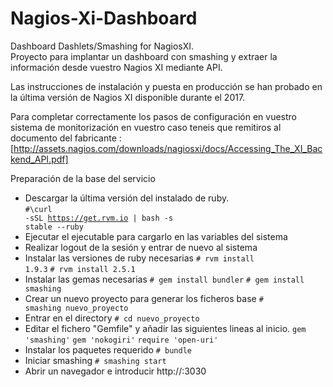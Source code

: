 # Nagios-Xi-Dashboard
Dashboard Dashlets/Smashing for NagiosXI.<br>Proyecto para implantar un dashboard con smashing y extraer la información desde vuestro Nagios XI mediante API.

Las instrucciones de instalación y puesta en producción se han probado en la última versión de Nagios XI disponible durante el 2017.<br>

Para completar correctamente los pasos de configuración en vuestro sistema de monitorización en vuestro caso teneis que remitiros al documento del fabricante : [http://assets.nagios.com/downloads/nagiosxi/docs/Accessing_The_XI_Backend_API.pdf]

Preparación de la base del servicio

- Descargar la última versión del instalado de ruby.<br>
<code>#\curl -sSL https://get.rvm.io | bash -s stable --ruby</code>
- Ejecutar el ejecutable para cargarlo en las variables del sistema
- Realizar logout de la sesión y entrar de nuevo al sistema
- Instalar las versiones de ruby necesarias 
<code># rvm install 1.9.3</code>
<code># rvm install 2.5.1</code>
- Instalar las gemas necesarias 
<code># gem install bundler</code>
<code># gem install smashing</code>
- Crear un nuevo proyecto para generar los ficheros base
<code># smashing nuevo_proyecto</code>
- Entrar en el directory
<code># cd nuevo_proyecto</code>
- Editar el fichero "Gemfile" y añadir las siguientes lineas al inicio.
<code>gem 'smashing'</code>
<code>gem 'nokogiri'</code>
<code>require 'open-uri'</code>
- Instalar los paquetes requerido
<code># bundle</code>
- Iniciar smashing 
<code># smashing start</code>
- Abrir un navegador e introducir http://<ip>:3030


  
